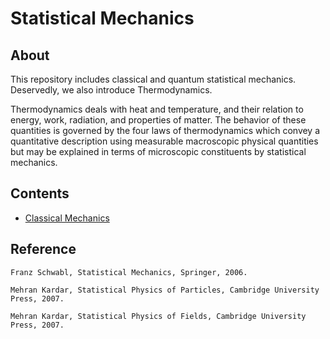 # Statistical Mechanics

## About

This repository includes classical and quantum statistical mechanics. Deservedly, we also introduce Thermodynamics.

Thermodynamics deals with heat and temperature, and their relation to energy, work, radiation, and properties of matter. The behavior of these quantities is governed by the four laws of thermodynamics which convey a quantitative description using measurable macroscopic physical quantities but may be explained in terms of microscopic constituents by statistical mechanics.

## Contents

* [Classical Mechanics](Classical%20Mechanics)

## Reference

    Franz Schwabl, Statistical Mechanics, Springer, 2006.

    Mehran Kardar, Statistical Physics of Particles, Cambridge University Press, 2007.

    Mehran Kardar, Statistical Physics of Fields, Cambridge University Press, 2007.
